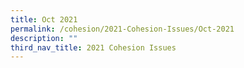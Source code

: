 ```yaml
---
title: Oct 2021
permalink: /cohesion/2021-Cohesion-Issues/Oct-2021
description: ""
third_nav_title: 2021 Cohesion Issues
---
```

